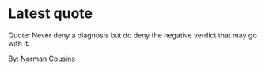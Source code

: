 # Latest quote 

Quote: Never deny a diagnosis but do deny the negative verdict that may go with it. 

By: Norman Cousins